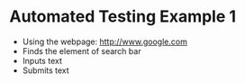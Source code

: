 # Automated Testing Example 1
- Using the webpage: http://www.google.com
- Finds the element of search bar
- Inputs text
- Submits text
